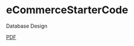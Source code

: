 # eCommerceStarterCode

Database Design

[PDF](https://github.com/cashmy/Themed-eCommerce/blob/main/ERD%20Diagram.pdf)
